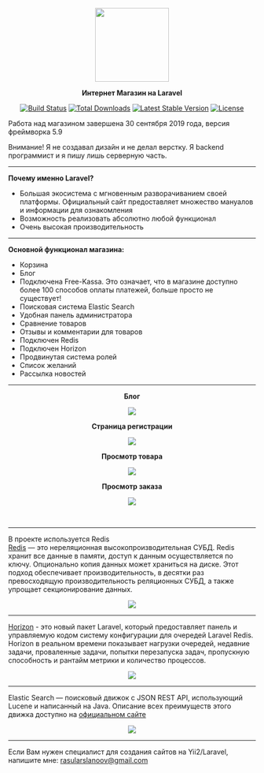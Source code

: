 <p align="center">
    <img src="https://i.ibb.co/VLsnPb1/1200px-Laravel-svg.png" width="150px">
</p>

<p align="center">
    <b>Интернет Магазин на Laravel</b>
</p>

<p align="center">
    <a href="https://travis-ci.org/laravel/framework"><img src="https://travis-ci.org/laravel/framework.svg" alt="Build Status"></a>
    <a href="https://packagist.org/packages/laravel/framework"><img src="https://poser.pugx.org/laravel/framework/d/total.svg" alt="Total Downloads"></a>
    <a href="https://packagist.org/packages/laravel/framework"><img src="https://poser.pugx.org/laravel/framework/v/stable.svg" alt="Latest Stable Version"></a>
    <a href="https://packagist.org/packages/laravel/framework"><img src="https://poser.pugx.org/laravel/framework/license.svg" alt="License"></a>
</p>

<p>
    Работа над магазином завершена 30 сентября 2019 года, версия фреймворка 5.9
</p>

<p>
    Внимание! Я не создавал дизайн и не делал верстку. Я backend программист и я пишу лишь серверную часть.
</p>

<hr>

<p>
    <b>Почему именно Laravel?</b> <br>
    <ul>
        <li>Большая экосистема с мгновенным разворачиванием своей платформы. Официальный сайт предоставляет множество мануалов и информации для ознакомления</li>
        <li>Возможность реализовать абсолютно любой функционал</li>
        <li>Очень высокая производительность</li>
    </ul>
</p>

<hr>

<p>
    <b>Основной функционал магазина:</b>
    <ul>
        <li>Корзина</li>
        <li>Блог</li>
        <li>Подключена Free-Kassa. Это означает, что в магазине доступно более 100 способов оплаты платежей, больше просто не существует! </li>
        <li>Поисковая система Elastic Search</li>
        <li>Удобная панель администратора</li>
        <li>Сравнение товаров</li>
        <li>Отзывы и комментарии для товаров</li>
        <li>Подключен Redis</li>
        <li>Подключен Horizon</li>
        <li>Продвинутая система ролей</li>
        <li>Список желаний</li>
        <li>Рассылка новостей</li>
    </ul>
</p>

<hr>

<p align="center"><b>Блог</b></p>
<p align="center">
    <img src="https://i.ibb.co/n8n5QSZ/image.png">
</p>

<p align="center"><b>Страница регистрации</b></p>
<p align="center">
    <img src="https://i.ibb.co/854dCX3/image.png">
</p>

<p align="center"><b>Просмотр товара</b></p>
<p align="center">
    <img src="https://i.ibb.co/LQ1Y1yT/image.png">
</p>

<p align="center"><b>Просмотр заказа</b></p>
<p align="center">
    <img src="https://i.ibb.co/kSDSGKW/image.png">
</p>

<br>

<hr>

<p>
    В проекте используется Redis <br>
    <a href="https://ru.wikipedia.org/wiki/Redis">Redis</a> — это нереляционная высокопроизводительная СУБД. Redis хранит все данные в памяти, доступ к данным осуществляется по ключу. Опционально копия данных может храниться на диске. Этот подход обеспечивает производительность, в десятки раз превосходящую производительность реляционных СУБД, а также упрощает секционирование данных.
</p>

<p align="center">
    <img src="https://i.ibb.co/k69C9w3/redis-database-intervista-sanfilippo-1.png">
</p>

<hr>

<p> <a href="https://laravel.com/docs/5.7/horizon">Horizon</a> - это новый пакет Laravel, который предоставляет панель и управляемую кодом систему конфигурации для очередей Laravel Redis. Horizon в реальном времени показывает нагрузки очередей, недавние задачи, проваленные задачи, попытки перезапуска задач, пропускную способность и рантайм метрики и количество процессов. </p>

<p align="center">
    <img src="https://i.ibb.co/M5N6vF9/011a805a86bf449999731c4fff395ba3.png">
</p>

<hr>

<p>
    Elastic Search — поисковый движок с JSON REST API, использующий Lucene и написанный на Java. Описание всех преимуществ этого движка доступно на <a href="https://www.elastic.co/products/elasticsearch">официальном сайте</a>
</p>

<p align="center">
    <img src="https://i.ibb.co/Jmjp3tg/image.png">
</p>

<hr>

<p>
    Если Вам нужен специалист для создания сайтов на Yii2/Laravel, напишите мне:
    <a href="mailto:rasularslanoov@gmail.com">rasularslanoov@gmail.com</a>
</p>
